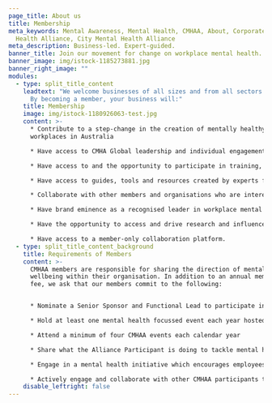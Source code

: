 ```yaml
---
page_title: About us
title: Membership
meta_keywords: Mental Awareness, Mental Health, CMHAA, About, Corporate Mental
  Health Alliance, City Mental Health Alliance
meta_description: Business-led. Expert-guided.
banner_title: Join our movement for change on workplace mental health.
banner_image: img/istock-1185273881.jpg
banner_right_image: ""
modules:
  - type: split_title_content
    leadtext: "We welcome businesses of all sizes and from all sectors as members.
      By becoming a member, your business will:"
    title: Membership
    image: img/istock-1180926063-test.jpg
    content: >-
      * Contribute to a step-change in the creation of mentally healthy
      workplaces in Australia

      * Have access to CMHA Global leadership and individual engagement opportunities with CMHAA’s Expert Advisory Group

      * Have access to and the opportunity to participate in training, benchmarking and research in regard to mental health issues.

      * Have access to guides, tools and resources created by experts for CMHAA participants.

      * Collaborate with other members and organisations who are interested in or concerned with mental health on a common agenda, through participation in events, workshops and consultations.

      * Have brand eminence as a recognised leader in workplace mental health and invitations to participate in media requests and speaking events.

      * Have the opportunity to access and drive research and influence policymakers to improve quality of life of millions of Australians.

      * Have access to a member-only collaboration platform.
  - type: split_title_content_background
    title: Requirements of Members
    content: >-
      CMHAA members are responsible for sharing the direction of mental
      wellbeing within their organisation. In addition to an annual membership
      fee, we ask that our members commit to the following:


      * Nominate a Senior Sponsor and Functional Lead to participate in CMHAA

      * Hold at least one mental health focussed event each year hosted by the Alliance Participant.

      * Attend a minimum of four CMHAA events each calendar year

      * Share what the Alliance Participant is doing to tackle mental health and wellbeing in their workplace

      * Engage in a mental health initiative which encourages employees to share their experiences with mental health

      * Actively engage and collaborate with other CMHAA participants to share and learn from good practice
    disable_leftright: false
---
```

